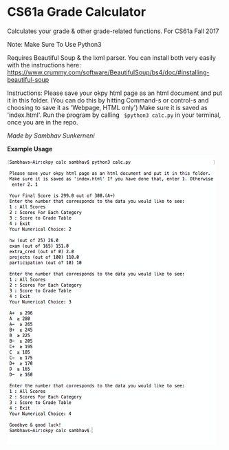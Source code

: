 # CS61a Grade Calculator
Calculates your grade &amp; other grade-related functions. For CS61a Fall 2017

Note: Make Sure To Use Python3

Requires Beautiful Soup & the lxml parser. You can install both very easily with the instructions here:
https://www.crummy.com/software/BeautifulSoup/bs4/doc/#installing-beautiful-soup

Instructions: 
Please save your okpy html page as an html document and put it in this folder.
(You can do this by hitting Command-s or control-s and choosing to save it as 'Webpage, HTML only')
Make sure it is saved as 'index.html'.
Run the program by calling ` $python3 calc.py` in your terminal, once you are in the repo.

*Made by Sambhav Sunkerneni*

**Example Usage**


![alt text](Screen%20Shot%202017-12-20%20at%203.41.17%20PM.png)
